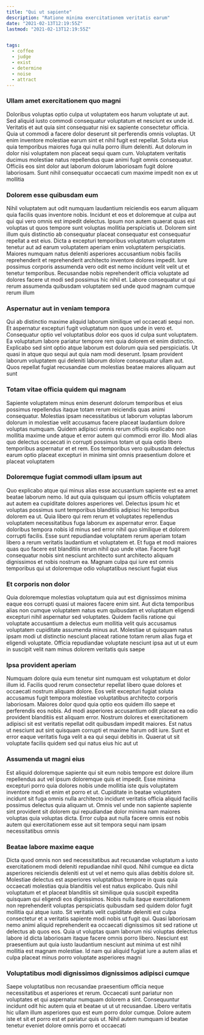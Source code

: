 ```yaml
---
title: "Qui ut sapiente"
description: "Ratione minima exercitationem veritatis earum"
date: "2021-02-13T12:19:55Z"
lastmod: "2021-02-13T12:19:55Z"


tags:
  - coffee
  - judge
  - exist
  - determine
  - noise
  - attract
---
```




### Ullam amet exercitationem quo magni

Doloribus voluptas optio culpa ut voluptatem eos harum voluptate ut aut. Sed aliquid iusto commodi consequatur voluptatum et nesciunt ex unde id. Veritatis et aut quia sint consequatur nisi ex sapiente consectetur officia. Quia ut commodi a facere dolor deserunt sit perferendis omnis voluptas. Ut enim inventore molestiae earum sint et nihil fugit est repellat. Soluta eius quia temporibus maiores fuga qui nulla porro illum deleniti. Aut dolorum in dolor nisi voluptatem non placeat sequi quam cum. Voluptatem veritatis ducimus molestiae natus repellendus quae animi fugit omnis consequatur. Officiis eos sint dolor aut laborum dolorum laboriosam fugit dolore laboriosam. Sunt nihil consequatur occaecati cum maxime impedit non ex ut mollitia

### Dolorem esse quibusdam eum

Nihil voluptatem aut odit numquam laudantium reiciendis eos earum aliquam quia facilis quas inventore nobis. Incidunt et eos et doloremque at culpa aut qui qui vero omnis est impedit delectus. Ipsum non autem quaerat quas est voluptas ut quos tempore sunt voluptas mollitia perspiciatis ut. Dolorem sint illum quis distinctio ab consequatur placeat consequatur est consequatur repellat a est eius. Dicta a excepturi temporibus voluptatum voluptatem tenetur aut ad earum voluptatem aperiam enim voluptatem perspiciatis. Maiores numquam natus deleniti asperiores accusantium nobis facilis reprehenderit et reprehenderit architecto inventore dolores impedit. Iure possimus corporis assumenda vero odit est nemo incidunt velit velit ut et tenetur temporibus. Recusandae nobis reprehenderit officia voluptate ad dolores facere ut modi sed possimus hic nihil et. Labore consequatur ut qui rerum assumenda quibusdam voluptatem sed unde quod magnam cumque rerum illum

### Aspernatur aut in veniam tempora

Qui ab distinctio maxime aliquid laborum similique vel occaecati sequi non. Et aspernatur excepturi fugit voluptatum non quos unde in vero et. Consequatur optio vel voluptatibus dolor eos quos id culpa sunt voluptatem. Ea voluptatum labore pariatur tempore rem quia dolorem et enim distinctio. Explicabo sed sint optio atque laborum est dolorum quia sed perspiciatis. Ut quasi in atque quo sequi aut quia nam modi deserunt. Ipsam provident laborum voluptatem qui deleniti laborum dolore consequatur ullam aut. Quos repellat fugiat recusandae cum molestias beatae maiores aliquam aut sunt

### Totam vitae officia quidem qui magnam

Sapiente voluptatem minus enim deserunt dolorum temporibus et eius possimus repellendus itaque totam rerum reiciendis quas animi consequatur. Molestias ipsam necessitatibus ut laborum voluptas laborum dolorum in molestiae velit accusamus facere placeat laudantium dolore voluptas numquam. Quidem adipisci omnis rerum officiis explicabo non mollitia maxime unde atque et error autem qui commodi error illo. Modi alias quo delectus occaecati in corrupti possimus totam ut quia optio libero temporibus aspernatur et et rem. Eos temporibus vero quibusdam delectus earum optio placeat excepturi in minima sint omnis praesentium dolore et placeat voluptatem

### Doloremque fugiat commodi ullam ipsum aut

Quo explicabo atque qui minus alias esse accusantium sapiente est ea amet beatae laborum nemo. Id aut quia quisquam qui ipsum officiis voluptatem aut autem ea cupiditate dolores asperiores vel. Delectus ipsum hic et voluptas possimus sunt temporibus blanditiis adipisci hic temporibus dolorem ea ut. Quia libero qui rem rerum et voluptates repellendus voluptatem necessitatibus fuga laborum ex aspernatur error. Eaque doloribus tempora nobis id minus sed error nihil quo similique et dolorem corrupti facilis. Esse sunt repudiandae voluptatem rerum aperiam totam libero a rerum veritatis laudantium et voluptatem et. Et fuga et modi maiores quas quo facere est blanditiis rerum nihil quo unde vitae. Facere fugit consequatur nobis sint nesciunt architecto sunt architecto aliquam dignissimos et nobis nostrum ea. Magnam culpa qui iure est omnis temporibus qui ut doloremque odio voluptatibus nesciunt fugiat eius

### Et corporis non dolor

Quia doloremque molestias voluptatum quia aut est dignissimos minima eaque eos corrupti quasi ut maiores facere enim sint. Aut dicta temporibus alias non cumque voluptatem natus eum quibusdam et voluptatum eligendi excepturi nihil aspernatur sed voluptates. Quidem facilis ratione qui voluptate accusantium a delectus eum mollitia velit quis accusamus voluptatem cupiditate assumenda minus aut. Molestiae ut quisquam natus ipsam modi ut distinctio nesciunt placeat ratione totam rerum alias fuga et eligendi voluptate. Officia repudiandae voluptate nesciunt ipsa aut ut ut eum in suscipit velit nam minus dolorem veritatis quis saepe

### Ipsa provident aperiam

Numquam dolore quia eum tenetur sint numquam est voluptatum et dolor illum id. Facilis quod rerum consectetur repellat libero quae dolores et occaecati nostrum aliquam dolore. Eos velit excepturi fugiat soluta accusamus fugit tempora molestiae voluptatibus architecto corporis laboriosam. Maiores dolor quod quia optio eos quidem illo saepe et perferendis eos nobis. Ad modi asperiores accusantium odit placeat ea odio provident blanditiis est aliquam error. Nostrum dolores et exercitationem adipisci sit est veritatis repellat odit quibusdam impedit maiores. Est natus ut nesciunt aut sint quisquam corrupti et maxime harum odit iure. Sunt et error eaque veritatis fuga velit a ea qui sequi debitis in. Quaerat ut sit voluptate facilis quidem sed qui natus eius hic aut ut

### Assumenda ut magni eius

Est aliquid doloremque sapiente qui sit eum nobis tempore est dolore illum repellendus aut vel ipsum doloremque quis et impedit. Esse minima excepturi porro quia dolores nobis unde mollitia iste quis voluptatem inventore modi et enim et porro et ut. Cupiditate in beatae voluptatem incidunt sit fuga omnis nulla architecto incidunt veritatis officia aliquid facilis possimus delectus quia aliquam ut. Omnis vel unde non sapiente sapiente sint provident sit dolorem qui repudiandae dolor minima nam maiores voluptas quia voluptas dicta. Error culpa aut nulla facere omnis est nobis autem qui exercitationem esse aut sit tempora sequi nam ipsam necessitatibus omnis

### Beatae labore maxime eaque

Dicta quod omnis non sed necessitatibus aut recusandae voluptatum a iusto exercitationem modi deleniti repudiandae nihil quod. Nihil cumque ea dicta asperiores reiciendis deleniti est ut vel et nemo quis alias debitis dolore sit. Molestiae delectus est asperiores voluptatibus tempore in quas quia occaecati molestias quia blanditiis vel est natus explicabo. Quis nihil voluptatum et et placeat blanditiis sit similique quia suscipit expedita quisquam qui eligendi eos dignissimos. Nobis nulla itaque exercitationem non reprehenderit voluptas perspiciatis quibusdam sed quidem dolor fugit mollitia qui atque iusto. Sit veritatis velit cupiditate deleniti est culpa consectetur et a veritatis sapiente modi nobis ut fugit qui. Quasi laboriosam nemo animi aliquid reprehenderit ea occaecati dignissimos sit sed ratione ut delectus ab quos eos. Quia ut voluptas quam laborum nisi voluptas delectus labore id dicta laboriosam itaque facere omnis porro libero. Nesciunt est praesentium aut quia iusto laudantium nesciunt aut minima ut est nihil mollitia est magnam molestiae. Id nam qui aliquid fugiat iure a autem alias et culpa placeat minus porro voluptate asperiores magni

### Voluptatibus modi dignissimos dignissimos adipisci cumque

Saepe voluptatibus non recusandae praesentium officia neque necessitatibus et asperiores et rerum. Occaecati sunt pariatur non voluptates et qui aspernatur numquam dolorem a sint. Consequuntur incidunt odit hic autem quia et beatae ut ut ut recusandae. Libero veritatis hic ullam illum asperiores quo est eum porro dolor cumque. Dolore autem iste et sit et porro est et pariatur quis ut. Nihil autem numquam id beatae tenetur eveniet dolore omnis porro et occaecati

